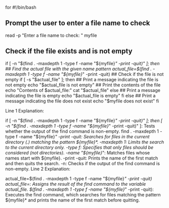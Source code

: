 for 
#!/bin/bash

## Prompt the user to enter a file name to check
read -p "Enter a file name to check: " myfile

## Check if the file exists and is not empty
if [ -n "$(find . -maxdepth 1 -type f -name "${myfile}*" -print -quit)" ]; then
    ## Find the actual file with the given name pattern
    actual_file=$(find . -maxdepth 1 -type f -name "${myfile}*" -print -quit)
    ## Check if the file is not empty
    if [ -s "$actual_file" ]; then
        ## Print a message indicating the file is not empty
        echo "$actual_file is not empty"
        ## Print the contents of the file
        echo "Contents of $actual_file:"
        cat "$actual_file"
    else
        ## Print a message indicating the file is empty
        echo "$actual_file is empty"
    fi
else
    ## Print a message indicating the file does not exist
    echo "$myfile does not exist"
fi


Line 1 Explanation:

if [ -n "$(find . -maxdepth 1 -type f -name "${myfile}*" -print -quit)" ]; then
[ -n "$(find . -maxdepth 1 -type f -name "${myfile}*" -print -quit)" ]: Tests whether the output of the find command is non-empty.
find . -maxdepth 1 -type f -name "${myfile}*" -print -quit: Searches for files in the current directory (.) matching the pattern ${myfile}*.
-maxdepth 1: Limits the search to the current directory only.
-type f: Specifies that only files should be considered (not directories).
-name "${myfile}*": Matches files whose names start with ${myfile}.
-print -quit: Prints the name of the first match and then quits the search.
-n: Checks if the output of the find command is non-empty.
Line 2 Explanation:

actual_file=$(find . -maxdepth 1 -type f -name "${myfile}*" -print -quit)
actual_file=: Assigns the result of the find command to the variable actual_file.
$(find . -maxdepth 1 -type f -name "${myfile}*" -print -quit): Executes the find command, which searches for files matching the pattern ${myfile}* and prints the name of the first match before quitting.



